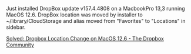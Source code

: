 Just installed DropBox update v157.4.4808 on a MacbookPro 13,3 running MacOS 12.6.  DropBox location was moved by installer to ~/library/CloudStorage and alias moved from "Favorites" to "Locations" in sidebar. 



 [Solved: Dropbox Location Change on MacOS 12.6 - The Dropbox Community](https://www.dropboxforum.com/t5/Apps-and-Installations/Dropbox-Location-Change-on-MacOS-12-6/td-p/624077) 
